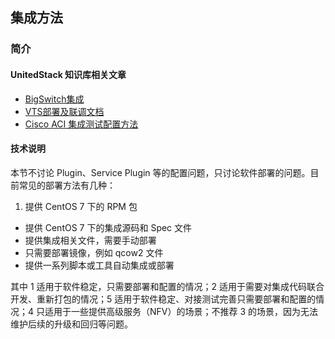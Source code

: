 ## 集成方法

### 简介

#### UnitedStack 知识库相关文章

 - [BigSwitch集成](https://confluence.ustack.com/pages/viewpage.action?pageId=14027997)
 - [VTS部署及联调文档](https://confluence.ustack.com/pages/viewpage.action?pageId=12059454)
 - [Cisco ACI 集成测试配置方法](https://confluence.ustack.com/pages/viewpage.action?pageId=14025104)

#### 技术说明

本节不讨论 Plugin、Service Plugin 等的配置问题，只讨论软件部署的问题。目前常见的部署方法有几种：

 1. 提供 CentOS 7 下的 RPM 包
 - 提供 CentOS 7 下的集成源码和 Spec 文件
 - 提供集成相关文件，需要手动部署
 - 只需要部署镜像，例如 qcow2 文件
 - 提供一系列脚本或工具自动集成或部署

其中 1 适用于软件稳定，只需要部署和配置的情况；2 适用于需要对集成代码联合开发、重新打包的情况；5 适用于软件稳定、对接测试完善只需要部署和配置的情况；4 只适用于一些提供高级服务（NFV）的场景；不推荐 3 的场景，因为无法维护后续的升级和回归等问题。
